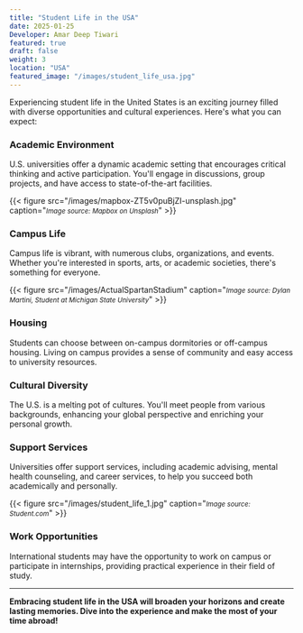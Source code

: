 ```yaml
---
title: "Student Life in the USA"
date: 2025-01-25
Developer: Amar Deep Tiwari
featured: true
draft: false
weight: 3
location: "USA"
featured_image: "/images/student_life_usa.jpg"
---
```


Experiencing student life in the United States is an exciting journey filled with diverse opportunities and cultural experiences. Here's what you can expect:

### Academic Environment
U.S. universities offer a dynamic academic setting that encourages critical thinking and active participation. You'll engage in discussions, group projects, and have access to state-of-the-art facilities.

{{< figure src="/images/mapbox-ZT5v0puBjZI-unsplash.jpg" caption="<small><em>Image source: Mapbox on Unsplash</em></small>" >}}

### Campus Life
Campus life is vibrant, with numerous clubs, organizations, and events. Whether you're interested in sports, arts, or academic societies, there's something for everyone.

{{< figure src="/images/ActualSpartanStadium" caption="<small><em>Image source: Dylan Martini, Student at Michigan State University</em></small>" >}}


### Housing
Students can choose between on-campus dormitories or off-campus housing. Living on campus provides a sense of community and easy access to university resources.

### Cultural Diversity
The U.S. is a melting pot of cultures. You'll meet people from various backgrounds, enhancing your global perspective and enriching your personal growth.

### Support Services
Universities offer support services, including academic advising, mental health counseling, and career services, to help you succeed both academically and personally.


{{< figure src="/images/student_life_1.jpg" caption="<small><em>Image source: Student.com</em></small>" >}}

### Work Opportunities
International students may have the opportunity to work on campus or participate in internships, providing practical experience in their field of study.

---

**Embracing student life in the USA will broaden your horizons and create lasting memories. Dive into the experience and make the most of your time abroad!**






